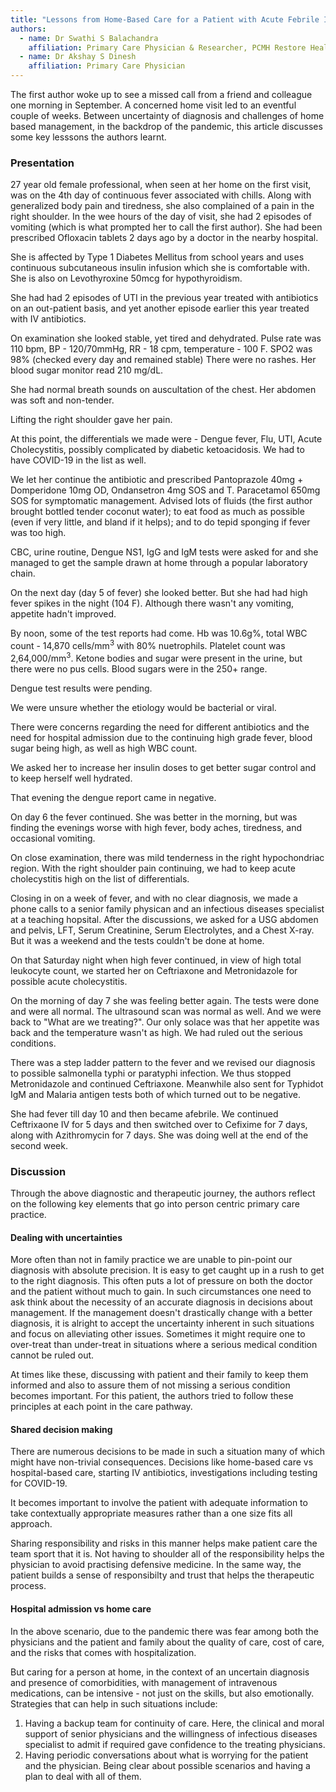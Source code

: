 ```yaml
---
title: "Lessons from Home-Based Care for a Patient with Acute Febrile Illness during the Pandemic"
authors:
  - name: Dr Swathi S Balachandra
    affiliation: Primary Care Physician & Researcher, PCMH Restore Health
  - name: Dr Akshay S Dinesh
    affiliation: Primary Care Physician
---
```


The first author woke up to see a missed call from a friend and colleague one morning in September. A concerned home visit led to an eventful couple of weeks. Between uncertainty of diagnosis and challenges of home based management, in the backdrop of the pandemic, this article discusses some key lesssons the authors learnt.

### Presentation

27 year old female professional, when seen at her home on the first visit, was on the 4th day of continuous fever associated with chills. Along with generalized body pain and tiredness, she also complained of a pain in the right shoulder. In the wee hours of the day of visit, she had 2 episodes of vomiting (which is what prompted her to call the first author). She had been prescribed Ofloxacin tablets 2 days ago by a doctor in the nearby hospital.

She is affected by Type 1 Diabetes Mellitus from school years and uses continuous subcutaneous insulin infusion which she is comfortable with. She is also on Levothyroxine 50mcg for hypothyroidism.

She had had 2 episodes of UTI in the previous year treated with antibiotics on an out-patient basis, and yet another episode earlier this year treated with IV antibiotics.

On examination she looked stable, yet tired and dehydrated. Pulse rate was 110 bpm, BP - 120/70mmHg, RR - 18 cpm, temperature - 100 F. SPO2 was 98% (checked every day and remained stable) There were no rashes. Her blood sugar monitor read 210 mg/dL.

She had normal breath sounds on auscultation of the chest. Her abdomen was soft and non-tender.

Lifting the right shoulder gave her pain.

At this point, the differentials we made were - Dengue fever, Flu, UTI, Acute Cholecystitis, possibly complicated by diabetic ketoacidosis. We had to have COVID-19 in the list as well.

We let her continue the antibiotic and prescribed Pantoprazole 40mg + Domperidone 10mg OD, Ondansetron 4mg SOS and T. Paracetamol 650mg SOS for symptomatic management. Advised lots of fluids (the first author brought bottled tender coconut water); to eat food as much as possible (even if very little, and bland if it helps); and to do tepid sponging if fever was too high.

CBC, urine routine, Dengue NS1, IgG and IgM tests were asked for and she managed to get the sample drawn at home through a popular laboratory chain.

On the next day (day 5 of fever) she looked better. But she had had high fever spikes in the night (104 F). Although there wasn't any vomiting, appetite hadn't improved.

By noon, some of the test reports had come. Hb was 10.6g%, total WBC count - 14,870 cells/mm<sup>3</sup> with 80% nuetrophils. Platelet count was 2,64,000/mm<sup>3</sup>. Ketone bodies and sugar were present in the urine, but there were no pus cells. Blood sugars were in the 250+ range.

Dengue test results were pending.

We were unsure whether the etiology would be bacterial or viral.

There were concerns regarding the need for different antibiotics and the need for hospital admission due to the continuing high grade fever, blood sugar being high, as well as high WBC count.

We asked her to increase her insulin doses to get better sugar control and to keep herself well hydrated.

That evening the dengue report came in negative.

On day 6 the fever continued. She was better in the morning, but was finding the evenings worse with high fever, body aches, tiredness, and occasional vomiting.

On close examination, there was mild tenderness in the right hypochondriac region. With the right shoulder pain continuing, we had to keep acute cholecystitis high on the list of differentials.

Closing in on a week of fever, and with no clear diagnosis, we made a phone calls to a senior family physican and an infectious diseases specialist at a teaching hopsital. After the discussions, we asked for a USG abdomen and pelvis, LFT, Serum Creatinine, Serum Electrolytes, and a Chest X-ray. But it was a weekend and the tests couldn't be done at home.

On that Saturday night when high fever continued, in view of high total leukocyte count, we started her on Ceftriaxone and Metronidazole for possible acute cholecystitis.

On the morning of day 7 she was feeling better again. The tests were done and were all normal. The ultrasound scan was normal as well. And we were back to "What are we treating?". Our only solace was that her appetite was back and the temperature wasn't as high. We had ruled out the serious conditions.

There was a step ladder pattern to the fever and we revised our diagnosis to possible salmonella typhi or paratyphi infection. We thus stopped Metronidazole and continued Ceftriaxone. Meanwhile also sent for Typhidot IgM and Malaria antigen tests both of which turned out to be negative.

She had fever till day 10 and then became afebrile. We continued Ceftrixaone IV for 5 days and then switched over to Cefixime for 7 days, along with Azithromycin for 7 days. She was doing well at the end of the second week.

### Discussion

Through the above diagnostic and therapeutic journey, the authors reflect on the following key elements that go into person centric primary care practice.

#### Dealing with uncertainties

More often than not in family practice we are unable to pin-point our diagnosis with absolute precision. It is easy to get caught up in a rush to get to the right diagnosis. This often puts a lot of pressure on both the doctor and the patient without much to gain. In such circumstances one need to ask think about the necessity of an accurate diagnosis in decisions about management. If the management doesn't drastically change with a better diagnosis, it is alright to accept the uncertainty inherent in such situations and focus on alleviating other issues. Sometimes it might require one to over-treat than under-treat in situations where a serious medical condition cannot be ruled out.

At times like these, discussing with patient and their family to keep them informed and also to assure them of not missing a serious condition becomes important. For this patient, the authors tried to follow these principles at each point in the care pathway.


#### Shared decision making

There are numerous decisions to be made in such a situation many of which might have non-trivial consequences. Decisions like home-based care vs hospital-based care, starting IV antibiotics, investigations including testing for COVID-19.

It becomes important to involve the patient with adequate information to take contextually appropriate measures rather than a one size fits all approach.

Sharing responsibility and risks in this manner helps make patient care the team sport that it is. Not having to shoulder all of the responsibility helps the physician to avoid practising defensive medicine. In the same way, the patient builds a sense of responsibilty and trust that helps the therapeutic process.

#### Hospital admission vs home care

In the above scenario, due to the pandemic there was fear among both the physicians and the patient and family about the quality of care, cost of care, and the risks that comes with hospitalization.

But caring for a person at home, in the context of an uncertain diagnosis and presence of comorbidities, with management of intravenous medications, can be intensive - not just on the skills, but also emotionally. Strategies that can help in such situations include:
1. Having a backup team for continuity of care. Here, the clinical and moral support of senior physicians and the willingness of infectious diseases specialist to admit if required gave confidence to the treating physicians.
2. Having periodic conversations about what is worrying for the patient and the physician. Being clear about possible scenarios and having a plan to deal with all of them.
